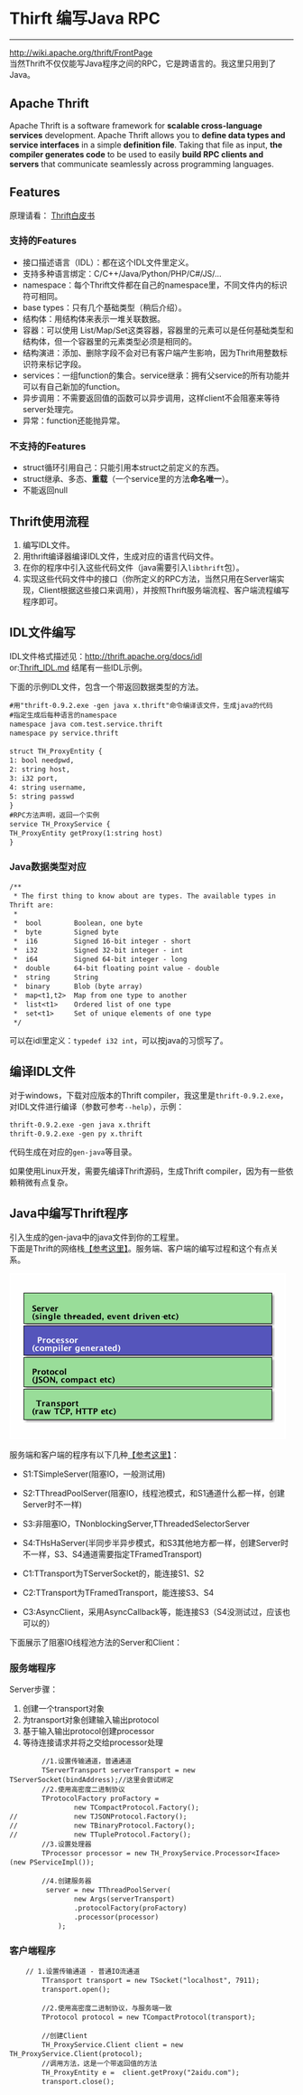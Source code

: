 # Thirft 编写Java RPC
---
<http://wiki.apache.org/thrift/FrontPage>  
当然Thrift不仅仅能写Java程序之间的RPC，它是跨语言的。我这里只用到了Java。
## Apache Thrift 

Apache Thrift is a software framework for **scalable cross-language services** development. Apache Thrift allows you to **define data types and service interfaces** in a simple **definition file**. Taking that file as input, **the compiler generates code** to be used to easily **build RPC clients and servers** that communicate seamlessly across programming languages.


## Features
原理请看： [Thrift白皮书][idx1]  

### 支持的Features
* 接口描述语言（IDL）：都在这个IDL文件里定义。
* 支持多种语言绑定：C/C++/Java/Python/PHP/C#/JS/...
* namespace：每个Thrift文件都在自己的namespace里，不同文件内的标识符可相同。
* base types：只有几个基础类型（稍后介绍）。
* 结构体：用结构体来表示一堆关联数据。
* 容器：可以使用 List/Map/Set这类容器，容器里的元素可以是任何基础类型和结构体，但一个容器里的元素类型必须是相同的。
* 结构演进：添加、删除字段不会对已有客户端产生影响，因为Thrift用整数标识符来标记字段。
* services：一组function的集合。service继承：拥有父service的所有功能并可以有自己新加的function。
* 异步调用：不需要返回值的函数可以异步调用，这样client不会阻塞来等待server处理完。
* 异常：function还能抛异常。

### 不支持的Features

* struct循环引用自己：只能引用本struct之前定义的东西。
* struct继承、多态、**重载**（一个service里的方法**命名唯一**）。
* 不能返回null


## Thrift使用流程
1. 编写IDL文件。
2. 用thrift编译器编译IDL文件，生成对应的语言代码文件。
3. 在你的程序中引入这些代码文件（java需要引入`libthrift`包）。
4. 实现这些代码文件中的接口（你所定义的RPC方法，当然只用在Server端实现，Client根据这些接口来调用），并按照Thrift服务端流程、客户端流程编写程序即可。

## IDL文件编写
IDL文件格式描述见：<http://thrift.apache.org/docs/idl>  
or:[Thrift_IDL.md](Thrift_IDL.md "IDL")
结尾有一些IDL示例。  

下面的示例IDL文件，包含一个带返回数据类型的方法。

```
#用"thrift-0.9.2.exe -gen java x.thrift"命令编译该文件，生成java的代码
#指定生成后每种语言的namespace
namespace java com.test.service.thrift 
namespace py service.thrift

struct TH_ProxyEntity {
1: bool needpwd,
2: string host,
3: i32 port,
4: string username,
5: string passwd
}
#RPC方法声明，返回一个实例
service TH_ProxyService { 
TH_ProxyEntity getProxy(1:string host)
}
```

### Java数据类型对应

```
/**
 * The first thing to know about are types. The available types in Thrift are:
 *
 *  bool        Boolean, one byte
 *  byte        Signed byte
 *  i16         Signed 16-bit integer - short
 *  i32         Signed 32-bit integer - int
 *  i64         Signed 64-bit integer - long
 *  double      64-bit floating point value - double
 *  string      String
 *  binary      Blob (byte array)
 *  map<t1,t2>  Map from one type to another
 *  list<t1>    Ordered list of one type
 *  set<t1>     Set of unique elements of one type
 */
```

可以在idl里定义：`typedef i32 int`，可以按java的习惯写了。

## 编译IDL文件

对于windows，下载对应版本的Thrift compiler，我这里是`thrift-0.9.2.exe`，对IDL文件进行编译（参数可参考`--help`），示例：

	thrift-0.9.2.exe -gen java x.thrift
	thrift-0.9.2.exe -gen py x.thrift

代码生成在对应的`gen-java`等目录。

如果使用Linux开发，需要先编译Thrift源码，生成Thrift compiler，因为有一些依赖稍微有点复杂。

## Java中编写Thrift程序

引入生成的gen-java中的java文件到你的工程里。  
下面是Thrift的网络栈[【参考这里】][idx3]。服务端、客户端的编写过程和这个有点关系。

![Thrift network stack](img/thriftnetwork.png)

服务端和客户端的程序有以下几种[【参考这里】][idx2]：

* S1:TSimpleServer(阻塞IO，一般测试用)
* S2:TThreadPoolServer(阻塞IO，线程池模式，和S1通道什么都一样，创建Server时不一样)
* S3:非阻塞IO，TNonblockingServer,TThreadedSelectorServer
* S4:THsHaServer(半同步半异步模式，和S3其他地方都一样，创建Server时不一样，S3、S4通道需要指定TFramedTransport)

* C1:TTransport为TServerSocket的，能连接S1、S2
* C2:TTransport为TFramedTransport，能连接S3、S4
* C3:AsyncClient，采用AsyncCallback等，能连接S3（S4没测试过，应该也可以的）

下面展示了阻塞IO线程池方法的Server和Client：
### 服务端程序

Server步骤：

1.  创建一个transport对象
2.  为transport对象创建输入输出protocol
3.  基于输入输出protocol创建processor
4.  等待连接请求并将之交给processor处理

```
		//1.设置传输通道，普通通道
		TServerTransport serverTransport = new TServerSocket(bindAddress);//这里会尝试绑定
		//2.使用高密度二进制协议
		TProtocolFactory proFactory = 
				new TCompactProtocol.Factory();
//				new TJSONProtocol.Factory();
//				new TBinaryProtocol.Factory();
//				new TTupleProtocol.Factory();
		//3.设置处理器
		TProcessor processor = new TH_ProxyService.Processor<Iface>(new PServiceImpl());
		
		//4.创建服务器
		 server = new TThreadPoolServer(
				new Args(serverTransport)
				.protocolFactory(proFactory)
				.processor(processor)
			);
```

### 客户端程序

```
	// 1.设置传输通道 - 普通IO流通道
		TTransport transport = new TSocket("localhost", 7911);
		transport.open();
		
		//2.使用高密度二进制协议，与服务端一致
		TProtocol protocol = new TCompactProtocol(transport);
		
		//创建Client
		TH_ProxyService.Client client = new TH_ProxyService.Client(protocol);
		//调用方法，这是一个带返回值的方法
		TH_ProxyEntity e =  client.getProxy("2aidu.com");
		transport.close();
```

[idx1]: http://thrift.apache.org/static/files/thrift-20070401.pdf "Thrift whitepaper"
[idx2]: http://www.micmiu.com/soa/rpc/thrift-sample/
[idx3]: http://jnb.ociweb.com/jnb/jnbJun2009.html